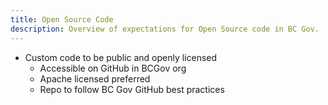 ```yaml
---
title: Open Source Code
description: Overview of expectations for Open Source code in BC Gov.
--- 
```


- Custom code to be public and openly licensed
    - Accessible on GitHub in BCGov org
    - Apache licensed preferred
    - Repo to follow BC Gov GitHub best practices